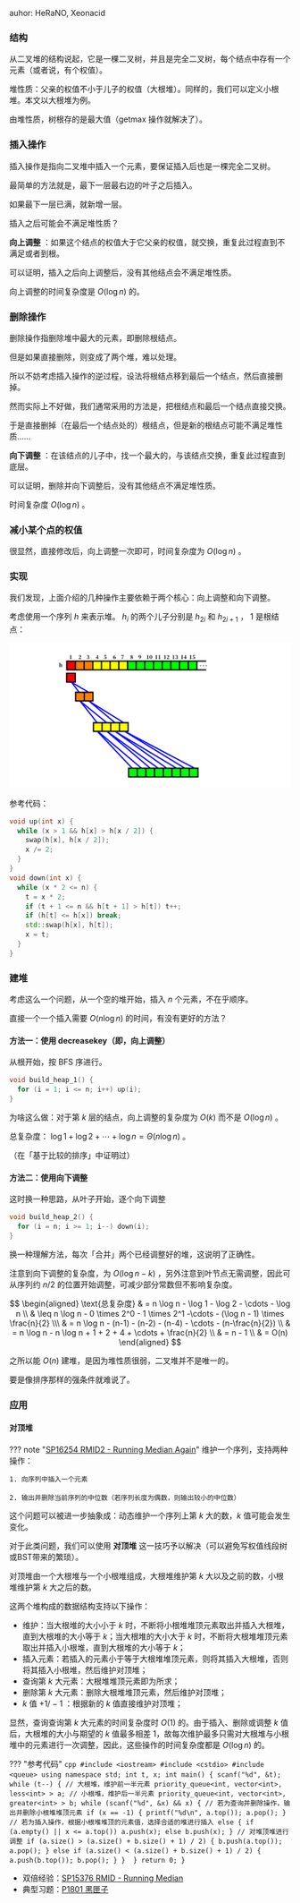auhor: HeRaNO, Xeonacid

### 结构

从二叉堆的结构说起，它是一棵二叉树，并且是完全二叉树，每个结点中存有一个元素（或者说，有个权值）。

堆性质：父亲的权值不小于儿子的权值（大根堆）。同样的，我们可以定义小根堆。本文以大根堆为例。

由堆性质，树根存的是最大值（getmax 操作就解决了）。

### 插入操作

插入操作是指向二叉堆中插入一个元素，要保证插入后也是一棵完全二叉树。

最简单的方法就是，最下一层最右边的叶子之后插入。

如果最下一层已满，就新增一层。

插入之后可能会不满足堆性质？

 **向上调整** ：如果这个结点的权值大于它父亲的权值，就交换，重复此过程直到不满足或者到根。

可以证明，插入之后向上调整后，没有其他结点会不满足堆性质。

向上调整的时间复杂度是 $O(\log n)$ 的。

### 删除操作

删除操作指删除堆中最大的元素，即删除根结点。

但是如果直接删除，则变成了两个堆，难以处理。

所以不妨考虑插入操作的逆过程，设法将根结点移到最后一个结点，然后直接删掉。

然而实际上不好做，我们通常采用的方法是，把根结点和最后一个结点直接交换。

于是直接删掉（在最后一个结点处的）根结点，但是新的根结点可能不满足堆性质……

 **向下调整** ：在该结点的儿子中，找一个最大的，与该结点交换，重复此过程直到底层。

可以证明，删除并向下调整后，没有其他结点不满足堆性质。

时间复杂度 $O(\log n)$ 。

### 减小某个点的权值

很显然，直接修改后，向上调整一次即可，时间复杂度为 $O(\log n)$ 。

### 实现

我们发现，上面介绍的几种操作主要依赖于两个核心：向上调整和向下调整。

考虑使用一个序列 $h$ 来表示堆。 $h_i$ 的两个儿子分别是 $h_{2i}$ 和 $h_{2i+1}$ ， $1$ 是根结点：

![h 的堆结构](./images/binary-heap1.png)

参考代码：

```cpp
void up(int x) {
  while (x > 1 && h[x] > h[x / 2]) {
    swap(h[x], h[x / 2]);
    x /= 2;
  }
}
void down(int x) {
  while (x * 2 <= n) {
    t = x * 2;
    if (t + 1 <= n && h[t + 1] > h[t]) t++;
    if (h[t] <= h[x]) break;
    std::swap(h[x], h[t]);
    x = t;
  }
}
```

### 建堆

考虑这么一个问题，从一个空的堆开始，插入 $n$ 个元素，不在乎顺序。

直接一个一个插入需要 $O(n \log n)$ 的时间，有没有更好的方法？

#### 方法一：使用 decreasekey（即，向上调整）

从根开始，按 BFS 序进行。

```cpp
void build_heap_1() {
  for (i = 1; i <= n; i++) up(i);
}
```

为啥这么做：对于第 $k$ 层的结点，向上调整的复杂度为 $O(k)$ 而不是 $O(\log n)$ 。

总复杂度： $\log 1 + \log 2 + \cdots + \log n = \Theta(n \log n)$ 。

（在「基于比较的排序」中证明过）

#### 方法二：使用向下调整

这时换一种思路，从叶子开始，逐个向下调整

```cpp
void build_heap_2() {
  for (i = n; i >= 1; i--) down(i);
}
```

换一种理解方法，每次「合并」两个已经调整好的堆，这说明了正确性。

注意到向下调整的复杂度，为 $O(\log n - k)$ ，另外注意到叶节点无需调整，因此可从序列约 $n/2$ 的位置开始调整，可减少部分常数但不影响复杂度。

$$
\begin{aligned}
\text{总复杂度} & = n \log n - \log 1 - \log 2 - \cdots - \log n \\
& \leq n \log n - 0 \times 2^0 - 1 \times 2^1 -\cdots - (\log n - 1) \times \frac{n}{2} \\\
& = n \log n - (n-1) - (n-2) - (n-4) - \cdots - (n-\frac{n}{2}) \\
& = n \log n - n \log n + 1 + 2 + 4 + \cdots + \frac{n}{2} \\
& = n - 1 \\ &  = O(n)
\end{aligned}
$$

之所以能 $O(n)$ 建堆，是因为堆性质很弱，二叉堆并不是唯一的。

要是像排序那样的强条件就难说了。

### 应用

#### 对顶堆

??? note "[SP16254 RMID2 - Running Median Again](https://www.luogu.com.cn/problem/SP16254)"
	维护一个序列，支持两种操作：
	
	1. 向序列中插入一个元素
	
	2. 输出并删除当前序列的中位数（若序列长度为偶数，则输出较小的中位数）

这个问题可以被进一步抽象成：动态维护一个序列上第 $k$ 大的数，$k$ 值可能会发生变化。

对于此类问题，我们可以使用 **对顶堆** 这一技巧予以解决（可以避免写权值线段树或BST带来的繁琐）。

对顶堆由一个大根堆与一个小根堆组成，大根堆维护第 $k$ 大以及之前的数，小根堆维护第 $k$ 大之后的数。

这两个堆构成的数据结构支持以下操作：

- 维护：当大根堆的大小小于 $k$ 时，不断将小根堆堆顶元素取出并插入大根堆，直到大根堆的大小等于 $k$；当大根堆的大小大于 $k$ 时，不断将大根堆堆顶元素取出并插入小根堆，直到大根堆的大小等于 $k$；
- 插入元素：若插入的元素小于等于大根堆堆顶元素，则将其插入大根堆，否则将其插入小根堆，然后维护对顶堆；
- 查询第 $k$ 大元素：大根堆堆顶元素即为所求；
- 删除第 $k$ 大元素：删除大根堆堆顶元素，然后维护对顶堆；
- $k$ 值 $+1/-1$ ：根据新的 $k$ 值直接维护对顶堆；

显然，查询查询第 $k$ 大元素的时间复杂度时 $O(1)$ 的。由于插入、删除或调整 $k$ 值后，大根堆的大小与期望的 $k$ 值最多相差 $1$，故每次维护最多只需对大根堆与小根堆中的元素进行一次调整，因此，这些操作的时间复杂度都是 $O(\log n)$ 的。

??? "参考代码"
	```cpp
	#include <iostream>
	#include <cstdio>
	#include <queue>
	using namespace std;
	int t, x;
	int main()
	{
	    scanf("%d", &t);
	    while (t--)
	    {
	        // 大根堆，维护前一半元素
	        priority_queue<int, vector<int>, less<int> > a;
	        // 小根堆，维护后一半元素
	        priority_queue<int, vector<int>, greater<int> > b;
	        while (scanf("%d", &x) && x)
	        {
	            // 若为查询并删除操作，输出并删除小根堆堆顶元素
	            if (x == -1)
	            {
	                printf("%d\n", a.top());
	                a.pop();
	            }
	            // 若为插入操作，根据小根堆堆顶的元素值，选择合适的堆进行插入
	            else
	            {
	                if (a.empty() || x <= a.top())
	                    a.push(x);
	                else
	                    b.push(x);
	            }
	            // 对堆顶堆进行调整
	            if (a.size() > (a.size() + b.size() + 1) / 2)
	            {
	                b.push(a.top());
	                a.pop();
	            }
	            else if (a.size() < (a.size() + b.size() + 1) / 2)
	            {
	                a.push(b.top());
	                b.pop();
	            }
	        } 
	    }
		return 0;
	}
	```

- 双倍经验：[SP15376 RMID - Running Median](https://www.luogu.com.cn/problem/SP15376)
- 典型习题：[P1801 黑匣子](https://www.luogu.com.cn/problem/P1801)
